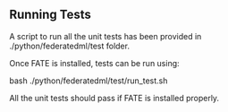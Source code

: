 ## Running Tests

A script to run all the unit tests has been provided in ./python/federatedml/test folder.

Once FATE is installed, tests can be run using:

bash ./python/federatedml/test/run_test.sh

All the unit tests should pass if FATE is installed properly.
